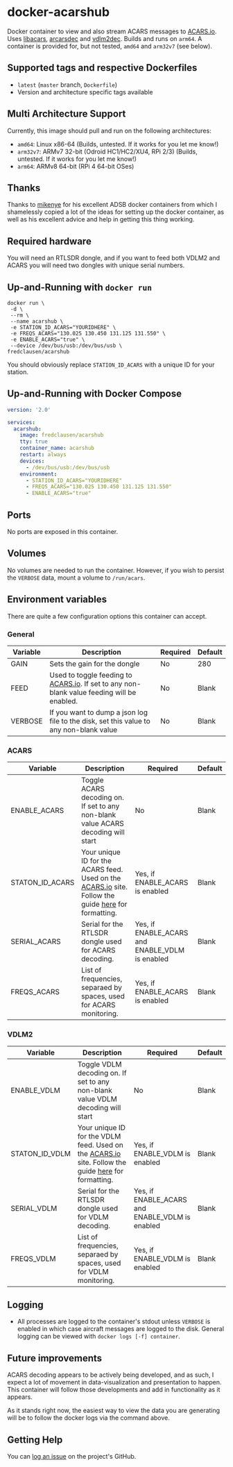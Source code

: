 # docker-acarshub

Docker container to view and also stream ACARS messages to [ACARS.io](http://acars.io). Uses [libacars](https://github.com/szpajder/libacars), [arcarsdec](https://github.com/TLeconte/acarsdec) and [vdlm2dec](https://github.com/TLeconte/vdlm2dec). Builds and runs on `arm64`. A container is provided for, but not tested, `amd64` and `arm32v7` (see below).

## Supported tags and respective Dockerfiles

* `latest` (`master` branch, `Dockerfile`)
* Version and architecture specific tags available

## Multi Architecture Support

Currently, this image should pull and run on the following architectures:

* `amd64`: Linux x86-64 (Builds, untested. If it works for you let me know!)
* `arm32v7`: ARMv7 32-bit (Odroid HC1/HC2/XU4, RPi 2/3) (Builds, untested. If it works for you let me know!)
* `arm64`: ARMv8 64-bit (RPi 4 64-bit OSes)

## Thanks

Thanks to [mikenye](https://github.com/mikenye) for his excellent ADSB docker containers from which I shamelessly copied a lot of the ideas for setting up the docker container, as well as his excellent advice and help in getting this thing working.

## Required hardware

You will need an RTLSDR dongle, and if you want to feed both VDLM2 and ACARS you will need two dongles with unique serial numbers. 

## Up-and-Running with `docker run`

```shell
docker run \
 -d \
 --rm \
 --name acarshub \
 -e STATION_ID_ACARS="YOURIDHERE" \
 -e FREQS_ACARS="130.025 130.450 131.125 131.550" \
 -e ENABLE_ACARS="true" \
 --device /dev/bus/usb:/dev/bus/usb \
fredclausen/acarshub
```

You should obviously replace `STATION_ID_ACARS` with a unique ID for your station.

## Up-and-Running with Docker Compose

```yaml
version: '2.0'

services:
  acarshub:
    image: fredclausen/acarshub
    tty: true
    container_name: acarshub
    restart: always
    devices:
      - /dev/bus/usb:/dev/bus/usb
    environment:
      - STATION_ID_ACARS="YOURIDHERE"
      - FREQS_ACARS="130.025 130.450 131.125 131.550"
      - ENABLE_ACARS="true"
```

## Ports

No ports are exposed in this container.

## Volumes

No volumes are needed to run the container. However, if you wish to persist the `VERBOSE` data, mount a volume to `/run/acars`.

## Environment variables

There are quite a few configuration options this container can accept. 

### General

| Variable | Description | Required | Default |
|----------|-------------|---------|--------|
| GAIN     | Sets the gain for the dongle | No | 280 |
| FEED     | Used to toggle feeding to [ACARS.io](http://acars.io). If set to any non-blank value feeding will be enabled. | No | Blank |
| VERBOSE  | If you want to dump a json log file to the disk, set this value to any non-blank value | No | Blank |

### ACARS

| Variable | Description | Required | Default |
|----------|-------------|---------|--------|
| ENABLE_ACARS | Toggle ACARS decoding on. If set to any non-blank value ACARS decoding will start | No | Blank |
| STATON_ID_ACARS | Your unique ID for the ACARS feed. Used on the [ACARS.io](http://acars.io) site. Follow the guide [here](https://app.airframes.io/about) for formatting. | Yes, if ENABLE_ACARS is enabled | Blank |
| SERIAL_ACARS | Serial for the RTLSDR dongle used for ACARS decoding. | Yes, if ENABLE_ACARS and ENABLE_VDLM is enabled | Blank |
| FREQS_ACARS | List of frequencies, separaed by spaces, used for ACARS monitoring. | Yes, if ENABLE_ACARS is enabled | Blank |

### VDLM2

| Variable | Description | Required | Default |
|----------|-------------|---------|--------|
| ENABLE_VDLM | Toggle VDLM decoding on. If set to any non-blank value VDLM decoding will start | No | Blank |
| STATON_ID_VDLM  | Your unique ID for the VDLM  feed. Used on the [ACARS.io](http://acars.io) site. Follow the guide [here](https://app.airframes.io/about) for formatting. | Yes, if ENABLE_VDLM is enabled | Blank |
| SERIAL_VDLM  | Serial for the RTLSDR dongle used for VDLM decoding. | Yes, if ENABLE_ACARS and ENABLE_VDLM is enabled | Blank |
| FREQS_VDLM  | List of frequencies, separaed by spaces, used for VDLM monitoring. | Yes, if ENABLE_VDLM is enabled | Blank |

## Logging

* All processes are logged to the container's stdout unless `VERBOSE` is enabled in which case aircraft messages are logged to the disk. General logging can be viewed with `docker logs [-f] container`.

## Future improvements

ACARS decoding appears to be actively being developed, and as such, I expect a lot of movement in data-visualization and presentation to happen. This container will follow those developments and add in functionality as it appears.

As it stands right now, the easiest way to view the data you are generating will be to follow the docker logs via the command above. 

## Getting Help

You can [log an issue](https://github.com/fredclausen/docker-acarshub/issues) on the project's GitHub.
